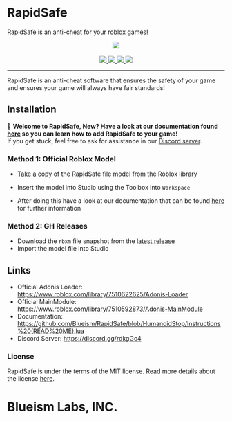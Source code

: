 # RapidSafe
RapidSafe is an anti-cheat for your roblox games!

<div align="center">
    <img src="https://media.discordapp.net/attachments/726371863370137661/916741309383983184/blueismlabs2.png?width=406&height=406"/>
<div>&nbsp;</div>
    <a href="https://www.roblox.com/library/7510622625/">
        <img src="https://img.shields.io/static/v1?label=roblox&message=model&color=blue&logo=roblox&logoColor=white"/>
    </a>
    <a href="https://github.com/Blueism/RapidSafe/blob/master/LICENSE">
        <img src="https://img.shields.io/github/license/Blueism/RapidSafe"/>
    </a>
    <a href="https://github.com/Blueism/RapidSafe/releases">
        <img src="https://img.shields.io/github/v/release/Blueism/RapidSafe?label=version"/>
    </a>
    <a href="https://discord.gg/rdkgGc4">
        <img src="https://img.shields.io/discord/81902207070380032?label=discord&logo=discord&logoColor=white"/>
    </a>
</div>
<hr/>
RapidSafe is an anti-cheat software that ensures the safety of your game and ensures your game will always have fair standards!

## Installation

:wave: **Welcome to RapidSafe, New? Have a look at our documentation found [here](https://github.com/Blueism/RapidSafe/blob/HumanoidStop/Instructions%20(READ%20ME).lua) so you can learn how to add RapidSafe to your game!**
<br>If you get stuck, feel free to ask for assistance in our [Discord server](https://discord.gg/rdkgGc4).

### Method 1: Official Roblox Model
* [Take a copy](https://www.roblox.com/library/7510622625/) of the RapidSafe file model from the Roblox library

* Insert the model into Studio using the Toolbox into `Workspace`

* After doing this have a look at our documentation that can be found [here](https://github.com/Blueism/RapidSafe/blob/HumanoidStop/Instructions%20(READ%20ME).lua) for further information

### Method 2: GH Releases

* Download the `rbxm` file snapshot from the [latest release](https://github.com/Blueism/CyberSafe/releases/latest)
* Import the model file into Studio

## Links
* Official Adonis Loader: https://www.roblox.com/library/7510622625/Adonis-Loader
* Official MainModule: https://www.roblox.com/library/7510592873/Adonis-MainModule
* Documentation: https://github.com/Blueism/RapidSafe/blob/HumanoidStop/Instructions%20(READ%20ME).lua
* Discord Server: https://discord.gg/rdkgGc4

### License

RapidSafe is under the terms of the MIT license. Read more details about the license [here](https://github.com/Blueism/RapidSafe/blob/master/LICENSE).

# Blueism Labs, INC.
